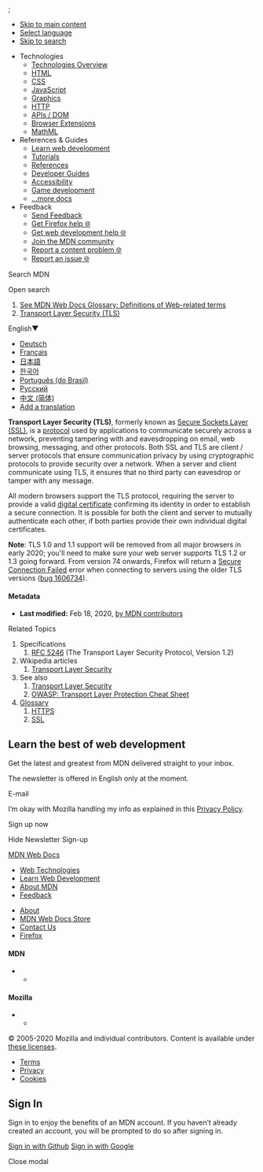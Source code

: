 ;

-   <a href="#content" id="skip-main">Skip to main content</a>
-   <a href="#language" id="skip-language">Select language</a>
-   <a href="#main-q" id="skip-search">Skip to search</a>

<!-- -->

-   Technologies
    -   [Technologies Overview](../../../../external.html?link=https://developer.mozilla.org/en-US/docs/Web)
    -   [HTML](../../../../external.html?link=https://developer.mozilla.org/en-US/docs/Web/HTML)
    -   [CSS](../../../../external.html?link=https://developer.mozilla.org/en-US/docs/Web/CSS)
    -   [JavaScript](../../../../external.html?link=https://developer.mozilla.org/en-US/docs/Web/JavaScript)
    -   [Graphics](../../../../external.html?link=https://developer.mozilla.org/en-US/docs/Web/Guide/Graphics)
    -   [HTTP](../../../../external.html?link=https://developer.mozilla.org/en-US/docs/Web/HTTP)
    -   [APIs / DOM](../../../../external.html?link=https://developer.mozilla.org/en-US/docs/Web/API)
    -   [Browser Extensions](../../../../external.html?link=https://developer.mozilla.org/en-US/docs/Mozilla/Add-ons/WebExtensions)
    -   [MathML](../../../../external.html?link=https://developer.mozilla.org/en-US/docs/Web/MathML)
-   References & Guides
    -   [Learn web development](../../../../external.html?link=https://developer.mozilla.org/en-US/docs/Learn)
    -   [Tutorials](../../../../external.html?link=https://developer.mozilla.org/en-US/docs/Web/Tutorials)
    -   [References](../../../../external.html?link=https://developer.mozilla.org/en-US/docs/Web/Reference)
    -   [Developer Guides](../../../../external.html?link=https://developer.mozilla.org/en-US/docs/Web/Guide)
    -   [Accessibility](../../../../external.html?link=https://developer.mozilla.org/en-US/docs/Web/Accessibility)
    -   [Game development](../../../../external.html?link=https://developer.mozilla.org/en-US/docs/Games)
    -   [...more docs](../../../../external.html?link=https://developer.mozilla.org/en-US/docs/Web)
-   Feedback
    -   [Send Feedback](../../../../external.html?link=https://developer.mozilla.org/en-US/docs/MDN/Feedback)
    -   [Get Firefox help 🌐](../../../../external.html?link=https://support.mozilla.org/)
    -   [Get web development help 🌐](../../../../external.html?link=https://stackoverflow.com/)
    -   [Join the MDN community](../../../../external.html?link=https://developer.mozilla.org/en-US/docs/MDN/Community)
    -   [Report a content problem 🌐](../../../../external.html?link=https://github.com/mdn/sprints/issues/new?template=issue-template.md&projects=mdn/sprints/2&labels=user-report&title=/en-US/docs/Glossary/TLS)
    -   [Report an issue 🌐](../../../../external.html?link=https://github.com/mdn/kuma/issues/new/choose)

Search MDN

Open search

1.  <a href="../../../../external.html?link=https://developer.mozilla.org/en-US/docs/Glossary" class="breadcrumb-previous"><span class="pre-text">See </span><span data-property="name">MDN Web Docs Glossary: Definitions of Web-related terms</span></a>
2.  <a href="TLS.html" class="crumb-current-page"><span data-property="name" data-aria-current="page">Transport Layer Security (TLS)</span></a>

English<span class="dropdown-arrow-down" aria-hidden="true">▼</span>

-   [Deutsch](../../../../external.html?link=https://developer.mozilla.org/de/docs/Glossary/TLS "German")
-   [Français](../../../../external.html?link=https://developer.mozilla.org/fr/docs/Glossaire/TLS "French")
-   [日本語](../../../../external.html?link=https://developer.mozilla.org/ja/docs/Glossary/TLS "Japanese")
-   [한국어](../../../../external.html?link=https://developer.mozilla.org/ko/docs/Glossary/TLS "Korean")
-   [Português (do Brasil)](../../../../external.html?link=https://developer.mozilla.org/pt-BR/docs/Glossario/TLS "Portuguese (Brazilian)")
-   [Русский](../../../../external.html?link=https://developer.mozilla.org/ru/docs/Словарь/TLS "Russian")
-   [中文 (简体)](../../../../external.html?link=https://developer.mozilla.org/zh-CN/docs/Glossary/TLS "Chinese (Simplified)")
-   <a href="../../../../external.html?link=https://wiki.developer.mozilla.org/en-US/docs/Glossary/TLS$locales" id="translations-add">Add a translation</a>

**Transport Layer Security (TLS)**, formerly known as <a href="SSL.html" class="glossaryLink" title="Secure Sockets Layer (SSL): Secure Sockets Layer, or SSL, was the old standard security technology for creating an encrypted network link between a server and client, ensuring all data passed is private and secure. The current version of SSL is version 3.0, released by Netscape in 1999, and has been superseded by the Transport Layer Security (TLS) protocol.">Secure Sockets Layer (SSL)</a>, is a <a href="../../../../external.html?link=https://developer.mozilla.org/en-US/docs/Glossary/protocol" class="glossaryLink" title="protocol: A protocol is a system of rules that define how data is exchanged within or between computers. Communications between devices require that the devices agree on the format of the data that is being exchanged. The set of rules that defines a format is called a protocol.">protocol</a> used by applications to communicate securely across a network, preventing tampering with and eavesdropping on email, web browsing, messaging, and other protocols. Both SSL and TLS are client / server protocols that ensure communication privacy by using cryptographic protocols to provide security over a network. When a server and client communicate using TLS, it ensures that no third party can eavesdrop or tamper with any message.

All modern browsers support the TLS protocol, requiring the server to provide a valid <a href="Digital_certificate.html" class="glossaryLink" title="digital certificate: A digital certificate is a data file that binds a publicly known cryptographic key to an organization.">digital certificate</a> confirming its identity in order to establish a secure connection. It is possible for both the client and server to mutually authenticate each other, if both parties provide their own individual digital certificates.

**Note**: TLS 1.0 and 1.1 support will be removed from all major browsers in early 2020; you'll need to make sure your web server supports TLS 1.2 or 1.3 going forward. From version 74 onwards, Firefox will return a <a href="../../../../external.html?link=https://support.mozilla.org/en-US/kb/secure-connection-failed-firefox-did-not-connect" class="external">Secure Connection Failed</a> error when connecting to servers using the older TLS versions (<a href="../../../../external.html?link=https://bugzilla.mozilla.org/show_bug.cgi?id=1606734" class="external" title="FIXED: Disable TLS 1.0 and 1.1 by default">bug 1606734</a>).

#### Metadata

-   **Last modified:** Feb 18, 2020, [by MDN contributors](../../../../external.html?link=https://wiki.developer.mozilla.org/en-US/docs/Glossary/TLS$history)

Related Topics

1.  Specifications
    1.  <a href="../../../../external.html?link=https://tools.ietf.org/html/rfc5246" class="external">RFC 5246</a> (The Transport Layer Security Protocol, Version 1.2)
2.  Wikipedia articles
    1.  <a href="../../../../external.html?link=https://en.wikipedia.org/wiki/Transport%20Layer%20Security" class="external" title="Transport Layer Security">Transport Layer Security</a>
3.  See also
    1.  [Transport Layer Security](../../../../external.html?link=https://developer.mozilla.org/en-US/docs/Web/Security/Transport_Layer_Security)
    2.  <a href="../../../../external.html?link=https://www.owasp.org/index.php/Transport_Layer_Protection_Cheat_Sheet" class="external">OWASP: Transport Layer Protection Cheat Sheet</a>
4.  [Glossary](../../../../external.html?link=https://developer.mozilla.org/en-US/docs/Glossary)
    1.  <a href="../../../../external.html?link=https://developer.mozilla.org/en-US/docs/Glossary/HTTPS" class="glossaryLink" title="HTTPS: HTTPS (HTTP Secure) is an encrypted version of the HTTP protocol. It usually uses SSL or TLS to encrypt all communication between a client and a server. This secure connection allows clients to safely exchange sensitive data with a server, for example for banking activities or online shopping.">HTTPS</a>
    2.  <a href="SSL.html" class="glossaryLink" title="SSL: Secure Sockets Layer, or SSL, was the old standard security technology for creating an encrypted network link between a server and client, ensuring all data passed is private and secure. The current version of SSL is version 3.0, released by Netscape in 1999, and has been superseded by the Transport Layer Security (TLS) protocol.">SSL</a>

Learn the best of web development
---------------------------------

Get the latest and greatest from MDN delivered straight to your inbox.

The newsletter is offered in English only at the moment.

E-mail

I’m okay with Mozilla handling my info as explained in this [Privacy Policy](../../../../external.html?link=https://www.mozilla.org/privacy/).

Sign up now

Hide Newsletter Sign-up

<a href="../../../../external.html?link=https://developer.mozilla.org/en-US/" class="nav-footer-logo">MDN Web Docs</a>

-   [Web Technologies](../../../../external.html?link=https://developer.mozilla.org/en-US/docs/Web)
-   [Learn Web Development](../../../../external.html?link=https://developer.mozilla.org/en-US/docs/Learn)
-   [About MDN](../../../../external.html?link=https://developer.mozilla.org/en-US/docs/MDN/About)
-   [Feedback](../../../../external.html?link=https://developer.mozilla.org/en-US/docs/MDN/Feedback)

<!-- -->

-   [About](../../../../external.html?link=https://www.mozilla.org/about/)
-   [MDN Web Docs Store](../../../../external.html?link=https://shop.spreadshirt.com/mdn-store/)
-   [Contact Us](../../../../external.html?link=https://www.mozilla.org/contact/)
-   [Firefox](../../../../external.html?link=https://www.mozilla.org/firefox/?utm_source=developer.mozilla.org&utm_campaign=footer&utm_medium=referral)

#### MDN

-   -   

#### Mozilla

-   -   

© 2005-2020 Mozilla and individual contributors. Content is available under [these licenses](../../../../external.html?link=https://developer.mozilla.org/docs/MDN/About#Copyrights_and_licenses).

-   [Terms](../../../../external.html?link=https://www.mozilla.org/about/legal/terms/mozilla)
-   [Privacy](../../../../external.html?link=https://www.mozilla.org/privacy/websites/)
-   [Cookies](../../../../external.html?link=https://www.mozilla.org/privacy/websites/#cookies)

Sign In
-------

Sign in to enjoy the benefits of an MDN account. If you haven’t already created an account, you will be prompted to do so after signing in.

<a href="../../../../external.html?link=https://developer.mozilla.org/users/github/login/?next=%2Fen-US%2Fdocs%2FGlossary%2FTLS" class="github-auth">Sign in with Github</a> <a href="../../../../external.html?link=https://developer.mozilla.org/users/google/login/?next=%2Fen-US%2Fdocs%2FGlossary%2FTLS" class="google-auth">Sign in with Google</a>

Close modal
